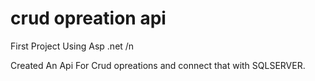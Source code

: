 # crud opreation api
First Project Using Asp .net
/n

Created An Api For Crud opreations and connect that with SQLSERVER.
